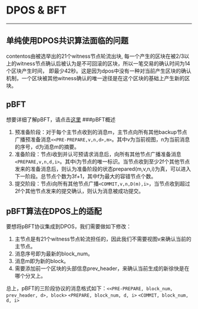 # DPOS & BFT

------


## 单纯使用DPOS共识算法面临的问题
contentos由被选举出的21个witness节点轮流出块, 每一个产生的区块在被2/3以上的witness节点确认后被认为是不可回滚的区块，所以一笔交易的确认时间为14个区块产生时间， 即最少42秒。这是因为dpos中没有一种对当前产生区块的确认机制，一个区块被其他witness确认的唯一途径是在这个区块的基础上产生新的区块。

## pBFT
想要详细了解pBFT，请点击[这里](http://pmg.csail.mit.edu/papers/osdi99.pdf)
###pBFT概述
1. 预准备阶段：对于每个主节点收到的消息m，主节点向所有其他backup节点广播预准备消息`<<PRE-PREPARE,v,n,d>,m>`。其中v为当前视图，n为当前消息的序号，d为消息m的摘要。
2. 准备阶段：节点i收到并认可预请求消息后，向所有其他节点广播准备消息`<PREPARE,v,n,d,i>`。其中i为节点的唯一标识。当节点收到至少2f个其他节点发来的准备消息后，则认为准备阶段的状态prepared(m,v,n,i)为真，可以进入下一阶段。总节点个数为3f+1，其中f为最大的容错节点个数。
3. 提交阶段：节点i向所有其他节点广播`<COMMIT,v,n,D(m),i>`，当节点收到超过2f个其他节点发来的提交确认，则认为消息被成功提交。

## pBFT算法在DPOS上的适配
要想将pBFT协议集成到DPOS，我们需要做如下修改：
1. 主节点是有21个witness节点轮流担任的，因此我们不需要视图v来确认当前的主节点。
2. 消息序号即为最新的block_num。
3. 消息m即为新的block。
4. 需要添加前一个区块的头部信息prev_header，来确认当前生成的新徐快是在哪个分叉上。

总上，pBFT的三阶段协议的消息格式如下：`<<PRE-PREPARE, block_num, prev_header, d>, block>`
`<PREPARE, block_num, d, i>`
`<COMMIT, block_num, d, i>`
